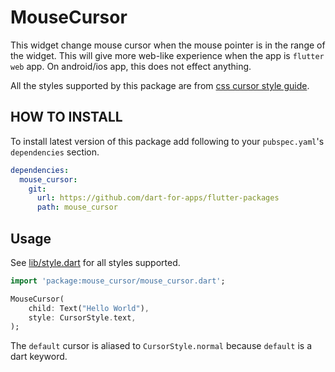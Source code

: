 # MouseCursor

This widget change mouse cursor when the mouse pointer is in the range of
the widget. This will give more web-like experience when the app is
`flutter web` app. On android/ios app, this does not effect anything.

All the styles supported by this package are from [css cursor style guide](https://developer.mozilla.org/ko/docs/Web/CSS/cursor).

## HOW TO INSTALL

To install latest version of this package add following to your `pubspec.yaml`'s `dependencies` section.

```yaml
dependencies:
  mouse_cursor:
    git:
      url: https://github.com/dart-for-apps/flutter-packages
      path: mouse_cursor

```

## Usage

See [lib/style.dart](lib/style.dart) for all styles supported.

```dart
import 'package:mouse_cursor/mouse_cursor.dart';

MouseCursor(
    child: Text("Hello World"),
    style: CursorStyle.text,
);
```

The `default` cursor is aliased to `CursorStyle.normal` because `default` is a dart keyword.
